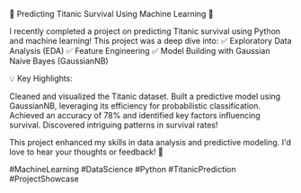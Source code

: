🚢 Predicting Titanic Survival Using Machine Learning 🎯

I recently completed a project on predicting Titanic survival using Python and machine learning!
This project was a deep dive into: ✅ Exploratory Data Analysis (EDA)
✅ Feature Engineering
✅ Model Building with Gaussian Naive Bayes (GaussianNB)

💡 Key Highlights:

Cleaned and visualized the Titanic dataset.
Built a predictive model using GaussianNB, leveraging its efficiency for probabilistic classification.
Achieved an accuracy of 78% and identified key factors influencing survival.
Discovered intriguing patterns in survival rates!


This project enhanced my skills in data analysis and predictive modeling. I'd love to hear your thoughts or feedback! 🙌

#MachineLearning #DataScience #Python #TitanicPrediction #ProjectShowcase

